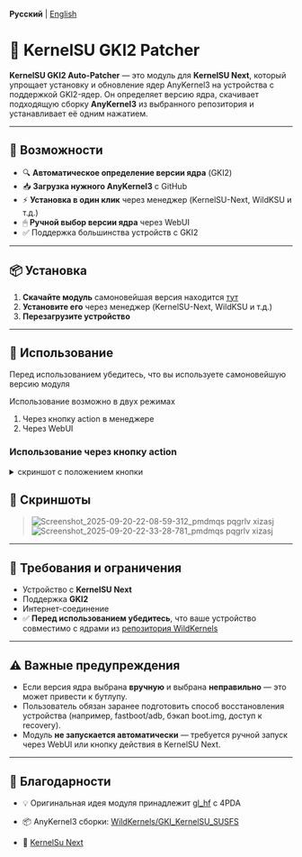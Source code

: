 **Русский** | [English](README_EN.md)

# 🧩 KernelSU GKI2 Patcher

**KernelSU GKI2 Auto-Patcher** — это модуль для **KernelSU Next**, который упрощает установку и обновление ядер AnyKernel3 на устройства с поддержкой GKI2-ядер.
Он определяет версию ядра, скачивает подходящую сборку **AnyKernel3** из выбранного репозитория и устанавливает её одним нажатием.

---

## 🔧 Возможности

- 🔍 **Автоматическое определение версии ядра** (GKI2)
- 📥 **Загрузка нужного AnyKernel3** с GitHub
- ⚡ **Установка в один клик** через менеджер (KernelSU-Next, WildKSU и т.д.)
- 🖱 **Ручной выбор версии ядра** через WebUI
- ✅ Поддержка большинства устройств с GKI2

---

## 📦 Установка

1. **Скачайте модуль** самоновейшая версия находится [тут](https://github.com/CMiSSioN/GKI_patcher_curl_ui/releases/latest)  
2. **Установите его** через менеджер (KernelSU-Next, WildKSU и т.д.)
3. **Перезагрузите устройство**  

---

## 🚀 Использование

Перед использованием убедитесь, что вы используете самоновейшую версию модуля

Использование возможно в двух режимах
1. Через кнопку action в менеджере
2. Через WebUI

### Использование через кнопку action

<details>
<summary>скриншот с положением кнопки</summary>
![action.png](https://github.com/CMiSSioN/GKI_patcher_curl_ui/blob/master/docs/images/action.png)
</details>

## 📸 Скриншоты

>  ![Screenshot_2025-09-20-22-08-59-312_pmdmqs pqgrlv xizasj](https://github.com/user-attachments/assets/c5edb925-4541-436e-bbc4-863d26a54ca5)
![Screenshot_2025-09-20-22-33-28-781_pmdmqs pqgrlv xizasj](https://github.com/user-attachments/assets/8a9fd6e3-4c03-44a4-8554-9a3c7137659f)


---

## 📄 Требования и ограничения

- Устройство с **KernelSU Next**
- Поддержка **GKI2**
- Интернет-соединение
- ✅ **Перед использованием убедитесь**, что ваше устройство совместимо с ядрами из [репозитория WildKernels](https://github.com/WildKernels/GKI_KernelSU_SUSFS/releases)

---

## ⚠️ Важные предупреждения

- Если версия ядра выбрана **вручную** и выбрана **неправильно** — это может привести к бутлупу.  
- Пользователь обязан заранее подготовить способ восстановления устройства (например, fastboot/adb, бэкап boot.img, доступ к recovery).  
- Модуль **не запускается автоматически** — требуется ручной запуск через WebUI или кнопку действия в KernelSU Next.

---

## 🙏 Благодарности

- 💡 Оригинальная идея модуля принадлежит [gl_hf](https://4pda.to/forum/index.php?showuser=2137182) с 4PDA  

- 📦 AnyKernel3 сборки: [WildKernels/GKI_KernelSU_SUSFS](https://github.com/WildKernels/GKI_KernelSU_SUSFS/releases)

 - 💎 [KernelSu Next](https://github.com/KernelSU-Next/KernelSU-Next)
